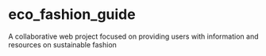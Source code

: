 # eco_fashion_guide
A collaborative web project focused on providing users with information and resources on sustainable fashion
